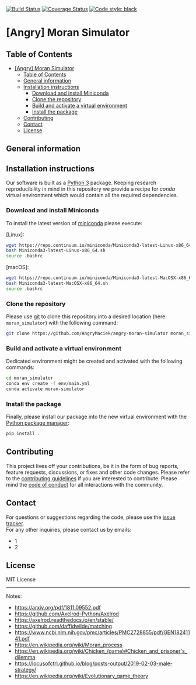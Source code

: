 [![Build Status](https://travis-ci.org/AngryMaciek/angry-moran-simulator.svg?branch=master)](https://travis-ci.org/AngryMaciek/angry-moran-simulator)
[![Coverage Status](https://coveralls.io/repos/github/AngryMaciek/angry-moran-simulator/badge.svg?branch=master&kill_cache=1)](https://coveralls.io/github/AngryMaciek/angry-moran-simulator?branch=master&kill_cache=1)
[![Code style: black](https://img.shields.io/badge/code%20style-black-000000.svg)](https://github.com/psf/black)

# [Angry] Moran Simulator

## Table of Contents

- [[Angry] Moran Simulator](#angry-moran-simulator)
  - [Table of Contents](#table-of-contents)
  - [General information](#general-information)
  - [Installation instructions](#installation-instructions)
    - [Download and install Miniconda](#download-and-install-miniconda)
    - [Clone the repository](#clone-the-repository)
    - [Build and activate a virtual environment](#build-and-activate-a-virtual-environment)
    - [Install the package](#install-the-package)
  - [Contributing](#contributing)
  - [Contact](#contact)
  - [License](#license)

## General information

## Installation instructions

Our software is built as a [Python 3] package. Keeping research reproducibility in mind in this repository we provide a recipe for *conda* virtual environment which would contain all the required dependencies.

### Download and install Miniconda

To install the latest version of [miniconda] please execute:  
  
[Linux]:
```bash
wget https://repo.continuum.io/miniconda/Miniconda3-latest-Linux-x86_64.sh
bash Miniconda3-latest-Linux-x86_64.sh
source .bashrc
```

[macOS]:
```bash
wget https://repo.continuum.io/miniconda/Miniconda3-latest-MacOSX-x86_64.sh
bash Miniconda3-latest-MacOSX-x86_64.sh
source .bashrc
```

### Clone the repository

Please use [git] to clone this repository into a desired location (here: `moran_simulator`) with the following command:

```bash
git clone https://github.com/AngryMaciek/angry-moran-simulator moran_simulator
```

### Build and activate a virtual environment

Dedicated environment might be created and activated with the following commands:

```bash
cd moran_simulator
conda env create -f env/main.yml
conda activate moran-simulator
```

### Install the package

Finally, please install our package into the new virtual environment with the [Python package manager]:

```bash
pip install .
```

## Contributing

This project lives off your contributions, be it in the form of bug reports,
feature requests, discussions, or fixes and other code changes. Please refer
to the [contributing guidelines](CONTRIBUTING.md) if you are interested to
contribute. Please mind the [code of conduct](CODE_OF_CONDUCT.md) for all
interactions with the community.

## Contact

For questions or suggestions regarding the code, please use the
[issue tracker](https://github.com/AngryMaciek/angry-moran-simulator/issues).  
For any other inquiries, please contact us by emails:
* 1
* 2

## License

MIT License

[Python 3]: https://www.python.org/download/releases/3.0/
[miniconda]: https://docs.conda.io/en/latest/miniconda.html
[git]: https://git-scm.com/
[Python package manager]: <https://pypi.org/project/pip/>

---

Notes:
* https://arxiv.org/pdf/1811.09552.pdf
* https://github.com/Axelrod-Python/Axelrod
* https://axelrod.readthedocs.io/en/stable/
* https://github.com/daffidwilde/matching
* https://www.ncbi.nlm.nih.gov/pmc/articles/PMC2728855/pdf/GEN18241141.pdf
* https://en.wikipedia.org/wiki/Moran_process
* https://en.wikipedia.org/wiki/Chicken_(game)#Chicken_and_prisoner's_dilemma
* https://locusofctrl.github.io/blog/posts-output/2019-02-03-male-strategy/
* https://en.wikipedia.org/wiki/Evolutionary_game_theory

